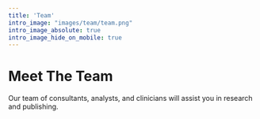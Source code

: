 ```yaml
---
title: 'Team'
intro_image: "images/team/team.png"
intro_image_absolute: true
intro_image_hide_on_mobile: true
---
```


# Meet The Team

Our team of consultants, analysts, and clinicians will assist you in research and publishing.
